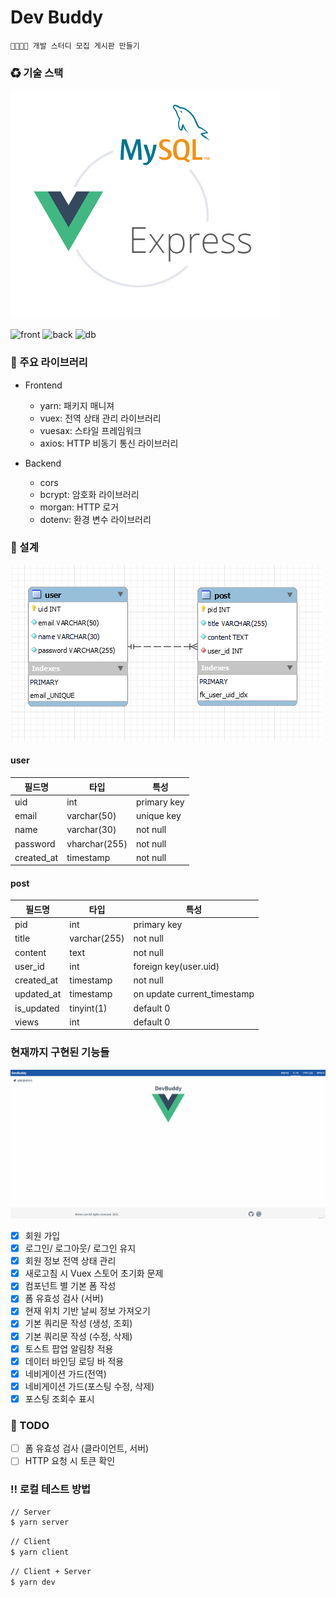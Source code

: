 # Dev Buddy

    👨‍💻👩‍💻 개발 스터디 모집 게시판 만들기

### ♻ 기술 스택

![stack](./databases/stack.png)

![front](https://img.shields.io/badge/Frontend-Vue-lightgreen?style=for-the-badge)
![back](https://img.shields.io/badge/Backend-Node-green?style=for-the-badge&logo=express)
![db](https://img.shields.io/badge/DB-Mysql-blue?style=for-the-badge&logo=mysql)

### 🔰 주요 라이브러리

- Frontend

  - yarn: 패키지 매니져
  - vuex: 전역 상태 관리 라이브러리
  - vuesax: 스타일 프레임워크
  - axios: HTTP 비동기 통신 라이브러리

- Backend
  - cors
  - bcrypt: 암호화 라이브러리
  - morgan: HTTP 로거
  - dotenv: 환경 변수 라이브러리

### 💬 설계

![erd](./databases/erd.png)

#### user

| 필드명     | 타입          | 특성        |
| ---------- | ------------- | ----------- |
| uid        | int           | primary key |
| email      | varchar(50)   | unique key  |
| name       | varchar(30)   | not null    |
| password   | vharchar(255) | not null    |
| created_at | timestamp     | not null    |

#### post

| 필드명     | 타입         | 특성                        |
| ---------- | ------------ | --------------------------- |
| pid        | int          | primary key                 |
| title      | varchar(255) | not null                    |
| content    | text         | not null                    |
| user_id    | int          | foreign key(user.uid)       |
| created_at | timestamp    | not null                    |
| updated_at | timestamp    | on update current_timestamp |
| is_updated | tinyint(1)   | default 0                   |
| views      | int          | default 0                   |

### 현재까지 구현된 기능들

![capture](./databases/capture.gif)

- [x] 회원 가입
- [x] 로그인/ 로그아웃/ 로그인 유지
- [x] 회원 정보 전역 상태 관리
- [x] 새로고침 시 Vuex 스토어 초기화 문제
- [x] 컴포넌트 별 기본 폼 작성
- [x] 폼 유효성 검사 (서버)
- [x] 현재 위치 기반 날씨 정보 가져오기
- [x] 기본 쿼리문 작성 (생성, 조회)
- [x] 기본 쿼리문 작성 (수정, 삭제)
- [x] 토스트 팝업 알림창 적용
- [x] 데이터 바인딩 로딩 바 적용
- [x] 네비게이션 가드(전역)
- [x] 네비게이션 가드(포스팅 수정, 삭제)
- [x] 포스팅 조회수 표시

### 📌 TODO

- [ ] 폼 유효성 검사 (클라이언트, 서버)
- [ ] HTTP 요청 시 토큰 확인

### ‼ 로컬 테스트 방법

```bash
// Server
$ yarn server
```

```bash
// Client
$ yarn client
```

```bash
// Client + Server
$ yarn dev
```
